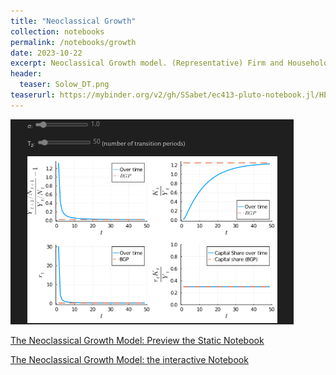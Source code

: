 ```yaml
---
title: "Neoclassical Growth"
collection: notebooks
permalink: /notebooks/growth
date: 2023-10-22
excerpt: Neoclassical Growth model. (Representative) Firm and Household problems. Characterization of the equilibrium. The Consumption Euler equation. Equilibrium, and welfare. Recursive formulation. Bellman equations for the original, and detrended problem. Solving the Bellman equation: i) Guess and Verify, ii) Value function iteration (VFI): intro to numerical methods. Transitional dynamics, saving rates, and elasticity of inter-temporal substitution.
header:
  teaser: Solow_DT.png
teaserurl: https://mybinder.org/v2/gh/SSabet/ec413-pluto-notebook.jl/HEAD?urlpath=pluto/open?path=/home/jovyan/notebooks/EC413_Neoclassical_Growth.jl
---
```

<img src='/images/Solow_DT.png'>

[The Neoclassical Growth Model: Preview the Static Notebook](https://ssabet.github.io/macro-notebooks/Neoclassical_Growth.html)

[The Neoclassical Growth Model: the interactive Notebook](https://mybinder.org/v2/gh/SSabet/ec413-pluto-notebook.jl/HEAD?urlpath=pluto/open?path=/home/jovyan/notebooks/EC413_Neoclassical_Growth.jl)
